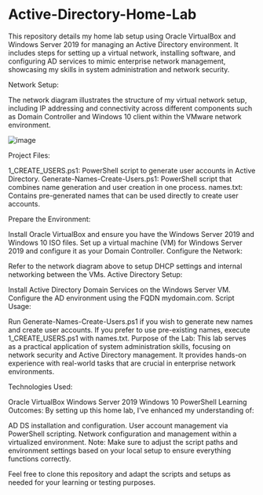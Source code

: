# Active-Directory-Home-Lab
This repository details my home lab setup using Oracle VirtualBox and Windows Server 2019 for managing an Active Directory environment. It includes steps for setting up a virtual network, installing software, and configuring AD services to mimic enterprise network management, showcasing my skills in system administration and network security.

Network Setup:

The network diagram illustrates the structure of my virtual network setup, including IP addressing and connectivity across different components such as Domain Controller and Windows 10 client within the VMware network environment.

![image](https://github.com/user-attachments/assets/42f0555d-9a88-4aeb-9a42-55d5588baa99)

Project Files:

1_CREATE_USERS.ps1: PowerShell script to generate user accounts in Active Directory.
Generate-Names-Create-Users.ps1: PowerShell script that combines name generation and user creation in one process.
names.txt: Contains pre-generated names that can be used directly to create user accounts.

Prepare the Environment:

Install Oracle VirtualBox and ensure you have the Windows Server 2019 and Windows 10 ISO files.
Set up a virtual machine (VM) for Windows Server 2019 and configure it as your Domain Controller.
Configure the Network:

Refer to the network diagram above to setup DHCP settings and internal networking between the VMs.
Active Directory Setup:

Install Active Directory Domain Services on the Windows Server VM.
Configure the AD environment using the FQDN mydomain.com.
Script Usage:

Run Generate-Names-Create-Users.ps1 if you wish to generate new names and create user accounts.
If you prefer to use pre-existing names, execute 1_CREATE_USERS.ps1 with names.txt.
Purpose of the Lab:
This lab serves as a practical application of system administration skills, focusing on network security and Active Directory management. It provides hands-on experience with real-world tasks that are crucial in enterprise network environments.

Technologies Used:

Oracle VirtualBox
Windows Server 2019
Windows 10
PowerShell
Learning Outcomes:
By setting up this home lab, I've enhanced my understanding of:

AD DS installation and configuration.
User account management via PowerShell scripting.
Network configuration and management within a virtualized environment.
Note:
Make sure to adjust the script paths and environment settings based on your local setup to ensure everything functions correctly.

Feel free to clone this repository and adapt the scripts and setups as needed for your learning or testing purposes.

